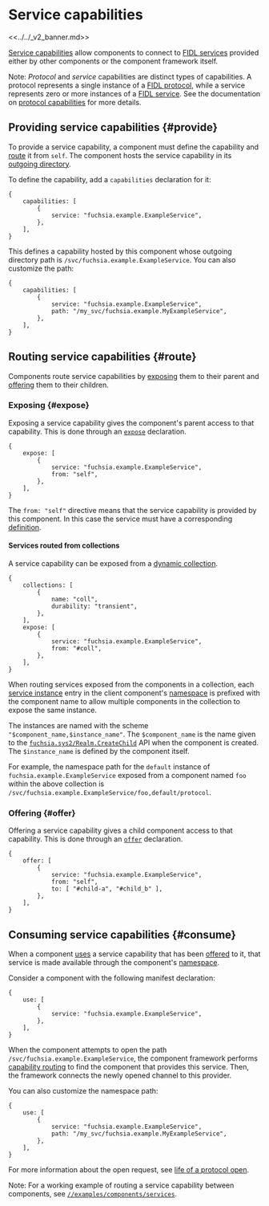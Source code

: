 # Service capabilities

<<../../_v2_banner.md>>

[Service capabilities][glossary.service-capability] allow components
to connect to [FIDL services][glossary.service]
provided either by other components or the component framework itself.

Note: _Protocol_ and _service_ capabilities are distinct types of capabilities.
A protocol represents a single instance of a
[FIDL protocol][glossary.protocol], while a service represents zero or more
instances of a [FIDL service][glossary.service]. See the documentation on
[protocol capabilities][protocol-capability] for more details.

## Providing service capabilities {#provide}

To provide a service capability, a component must define the capability and
[route](#route) it from `self`. The component hosts the
service capability in its [outgoing directory][glossary.outgoing-directory].

To define the capability, add a `capabilities` declaration for it:

```json5
{
    capabilities: [
        {
            service: "fuchsia.example.ExampleService",
        },
    ],
}
```

This defines a capability hosted by this component whose outgoing directory path
is `/svc/fuchsia.example.ExampleService`. You can also customize the path:

```json5
{
    capabilities: [
        {
            service: "fuchsia.example.ExampleService",
            path: "/my_svc/fuchsia.example.MyExampleService",
        },
    ],
}
```

## Routing service capabilities {#route}

Components route service capabilities by [exposing](#expose) them to their
parent and [offering](#offer) them to their children.

### Exposing {#expose}

Exposing a service capability gives the component's parent access to that
capability. This is done through an [`expose`][expose] declaration.

```json5
{
    expose: [
        {
            service: "fuchsia.example.ExampleService",
            from: "self",
        },
    ],
}
```

The `from: "self"` directive means that the service capability is provided by
this component. In this case the service must have a corresponding
[definition](#provide).

#### Services routed from collections

A service capability can be exposed from a [dynamic collection][collection].

```json5
{
    collections: [
        {
            name: "coll",
            durability: "transient",
        },
    ],
    expose: [
        {
            service: "fuchsia.example.ExampleService",
            from: "#coll",
        },
    ],
}
```

When routing services exposed from the components in a collection, each
[service instance][service-instances] entry in the client component's
[namespace][glossary.namespace] is prefixed with the component name to allow
multiple components in the collection to expose the same instance.

The instances are named with the scheme `"$component_name,$instance_name"`.
The `$component_name` is the name given to the
[`fuchsia.sys2/Realm.CreateChild`][realm.fidl] API when the component is
created. The `$instance_name` is defined by the component itself.

For example, the namespace path for the `default` instance of
`fuchsia.example.ExampleService` exposed from a component named `foo` within the
above collection is `/svc/fuchsia.example.ExampleService/foo,default/protocol`.

### Offering {#offer}

Offering a service capability gives a child component access to that capability.
This is done through an [`offer`][offer] declaration.

```json5
{
    offer: [
        {
            service: "fuchsia.example.ExampleService",
            from: "self",
            to: [ "#child-a", "#child_b" ],
        },
    ],
}
```

## Consuming service capabilities {#consume}

When a component [uses][use] a service capability that has been [offered][offer]
to it, that service is made available through the component's
[namespace][glossary.namespace].

Consider a component with the following manifest declaration:

```
{
    use: [
        {
            service: "fuchsia.example.ExampleService",
        },
    ],
}
```

When the component attempts to open the path
`/svc/fuchsia.example.ExampleService`, the component framework performs
[capability routing][capability-routing] to find the component that provides
this service. Then, the framework connects the newly opened channel to this
provider.

You can also customize the namespace path:

```json5
{
    use: [
        {
            service: "fuchsia.example.ExampleService",
            path: "/my_svc/fuchsia.example.MyExampleService",
        },
    ],
}
```

For more information about the open request, see
[life of a protocol open][life-of-a-protocol-open].

Note: For a working example of routing a service capability between components,
see [`//examples/components/services`][routing-example].

[collection]: /docs/concepts/components/v2/realms.md#collections
[glossary.namespace]: /docs/glossary/README.md#namespace
[glossary.outgoing-directory]: /docs/glossary/README.md#outgoing-directory
[glossary.protocol]: /docs/glossary/README.md#protocol
[glossary.service]: /docs/glossary/README.md#service
[glossary.service-capability]: /docs/glossary/README.md#service-capability
[capability-routing]: /docs/concepts/components/v2/component_manifests.md#capability-routing
[expose]: /docs/concepts/components/v2/component_manifests.md#expose
[fidl-service]: /docs/concepts/components/v2/services.md
[framework-services]: /docs/concepts/components/v2/component_manifests.md#framework-services
[life-of-a-protocol-open]: /docs/concepts/components/v2/capabilities/life_of_a_protocol_open.md
[offer]: /docs/concepts/components/v2/component_manifests.md#offer
[protocol-capability]: /docs/concepts/components/v2/capabilities/protocol.md
[realm.fidl]: https://fuchsia.dev/reference/fidl/fuchsia.sys2#Realm
[routing-example]: /examples/components/services
[service-instances]: /docs/concepts/fidl/services.md#instances
[use]: /docs/concepts/components/v2/component_manifests.md#use

